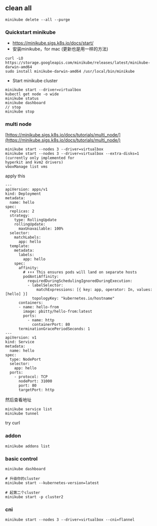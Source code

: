 ## clean all
```
minikube delete --all --purge
```

### **Quickstart minikube**

- https://minikube.sigs.k8s.io/docs/start/
- 安装minikube，for mac (更新也是用一样的方法)

```shell
curl -LO https://storage.googleapis.com/minikube/releases/latest/minikube-darwin-amd64
sudo install minikube-darwin-amd64 /usr/local/bin/minikube
```

- Start minikube cluster

```shell
minikube start --driver=virtualbox
kubectl get node -o wide
minikube status
minikube dashboard
// stop
minikube stop
```

### multi node

[https://minikube.sigs.k8s.io/docs/tutorials/multi_node/](https://minikube.sigs.k8s.io/docs/tutorials/multi_node/)

```shell
minikube start --nodes 3 --driver=virtualbox
minikube start --nodes 3 --driver=virtualbox --extra-disks=1  (currently only implemented for
hyperkit and kvm2 drivers)
vboxManage list vms
```

apply this

```shell
---
apiVersion: apps/v1
kind: Deployment
metadata:
  name: hello
spec:
  replicas: 2
  strategy:
    type: RollingUpdate
    rollingUpdate:
      maxUnavailable: 100%
  selector:
    matchLabels:
      app: hello
  template:
    metadata:
      labels:
        app: hello
    spec:
      affinity:
        # ⬇⬇⬇ This ensures pods will land on separate hosts
        podAntiAffinity:
          requiredDuringSchedulingIgnoredDuringExecution:
          - labelSelector:
              matchExpressions: [{ key: app, operator: In, values: [hello] }]
            topologyKey: "kubernetes.io/hostname"
      containers:
      - name: hello-from
        image: pbitty/hello-from:latest
        ports:
          - name: http
            containerPort: 80
      terminationGracePeriodSeconds: 1
---
apiVersion: v1
kind: Service
metadata:
  name: hello
spec:
  type: NodePort
  selector:
    app: hello
  ports:
    - protocol: TCP
      nodePort: 31000
      port: 80
      targetPort: http
```

然后查看地址

```shell
minikube service list
minikube tunnel
```

try curl

### addon

```shell
minikube addons list
```

### basic control

```shell
minikube dashboard

# 升级你的cluster
minikube start --kubernetes-version=latest

# 起第二个cluster
minikube start -p cluster2
```

### cni

```shell
minikube start --nodes 3 --driver=virtualbox --cni=flannel
```
